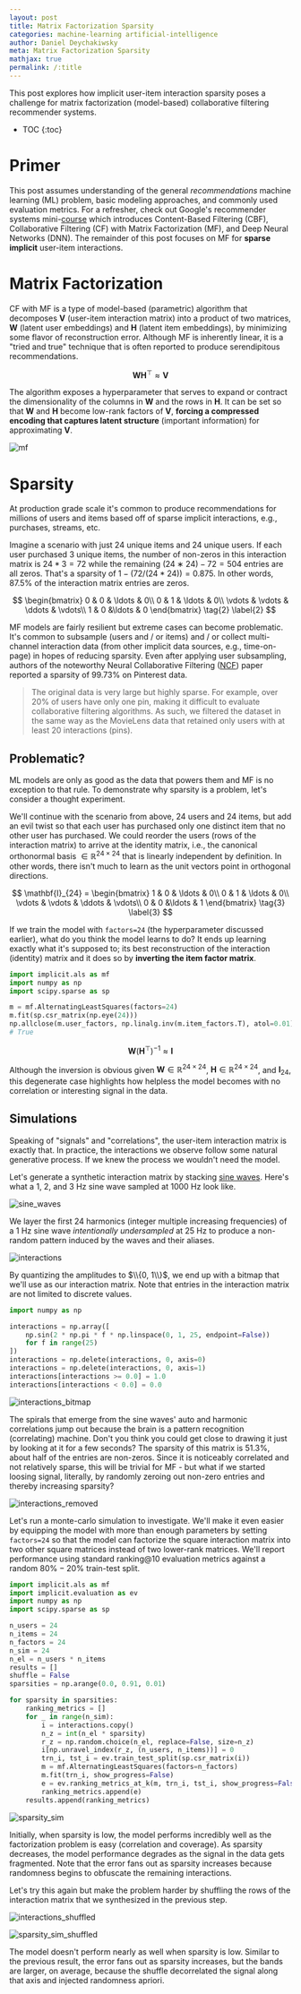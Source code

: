 ```yaml
---
layout: post
title: Matrix Factorization Sparsity
categories: machine-learning artificial-intelligence
author: Daniel Deychakiwsky
meta: Matrix Factorization Sparsity
mathjax: true
permalink: /:title
---
```


This post explores how implicit user-item interaction sparsity poses
a challenge for matrix factorization (model-based) collaborative filtering
recommender systems.

* TOC
{:toc}

# Primer

This post assumes understanding of the general *recommendations*
machine learning (ML) problem, basic modeling approaches,
and commonly used evaluation metrics.
For a refresher, check out Google's recommender systems mini-[course]
which introduces Content-Based Filtering (CBF),
Collaborative Filtering (CF) with Matrix Factorization (MF),
and Deep Neural Networks (DNN). The remainder of this post 
focuses on MF for **sparse implicit** user-item interactions. 

# Matrix Factorization

CF with MF is a type of model-based (parametric) algorithm that
decomposes $\mathbf{V}$ (user-item interaction matrix)
into a product of two matrices, $\mathbf{W}$ (latent user embeddings)
and $\mathbf{H}$ (latent item embeddings), by minimizing
some flavor of reconstruction error. Although MF is
inherently linear, it is a "tried and true" technique 
that is often reported to produce serendipitous recommendations.

$$
\mathbf{W}\mathbf{H}^\top \approx \mathbf{V}
\tag{1} \label{1}
$$

The algorithm exposes a hyperparameter that serves to expand or
contract the dimensionality of the columns in $\mathbf{W}$ 
and the rows in $\mathbf{H}$. It can be set so that $\mathbf{W}$ and 
$\mathbf{H}$ become low-rank factors of $\mathbf{V}$, 
**forcing a compressed encoding that captures latent structure**
(important information) for approximating $\mathbf{V}$.

![mf]

# Sparsity

At production grade scale it's common to produce recommendations
for millions of users and items based off of sparse implicit 
interactions, e.g., purchases, streams, etc.

Imagine a scenario with just $24$ unique items and $24$ unique users.
If each user purchased 3 unique items, the number of 
non-zeros in this interaction matrix is $24 * 3 = 72$
while the remaining $(24 ∗ 24) - 72 = 504$ entries are all zeros.
That's a sparsity of $1 - (72 / (24 * 24)) = 0.875$. In other words, 
$87.5\%$ of the interaction matrix entries are zeros.

$$
\begin{bmatrix}
0 &  0  & \ldots & 0\\
0  &  1 & \ldots & 0\\
\vdots & \vdots & \ddots & \vdots\\
1  &   0       &\ldots & 0
\end{bmatrix}
\tag{2} \label{2}
$$

MF models are fairly resilient 
but extreme cases can become problematic.
It's common to subsample (users and / or items) and / or collect 
multi-channel interaction data (from other implicit data 
sources, e.g., time-on-page) in hopes of reducing sparsity. 
Even after applying user subsampling,
authors of the noteworthy Neural Collaborative Filtering ([NCF]) paper 
reported a sparsity of $99.73\%$ on Pinterest data.

> The original data is very large but highly sparse. 
For example, over 20% of users have only one pin, making it difficult
to evaluate collaborative filtering algorithms. As such, we
filtered the dataset in the same way as the MovieLens data
that retained only users with at least 20 interactions (pins).

## Problematic?

ML models are only as good as the data that powers them
and MF is no exception to that rule. To demonstrate why sparsity
is a problem, let's consider a thought experiment.

We'll continue with the scenario from above, $24$ users and $24$ items, 
but add an evil twist so that each user has purchased only one
distinct item that no other user has purchased. We could reorder the
users (rows of the interaction matrix) to arrive at the 
identity matrix, i.e., the canonical orthonormal basis $\in \mathbb{R}^{24\times24}$
that is linearly independent by definition. In other words, there isn't
much to learn as the unit vectors point in orthogonal directions.

$$
\mathbf{I}_{24} =
\begin{bmatrix}
1 &  0  & \ldots & 0\\
0  &  1 & \ldots & 0\\
\vdots & \vdots & \ddots & \vdots\\
0  &   0       &\ldots & 1
\end{bmatrix}
\tag{3} \label{3}
$$

If we train the model with `factors=24` 
(the hyperparameter discussed earlier), what do you think 
the model learns to do? It ends up learning exactly what it's
supposed to; its best reconstruction of the interaction (identity)
matrix and it does so by **inverting the item factor matrix**.

```python
import implicit.als as mf
import numpy as np
import scipy.sparse as sp

m = mf.AlternatingLeastSquares(factors=24)
m.fit(sp.csr_matrix(np.eye(24)))
np.allclose(m.user_factors, np.linalg.inv(m.item_factors.T), atol=0.01)
# True
```

$$
\mathbf{W}(\mathbf{H}^\top)^{-1} \approx \mathbf{I}
\tag{4} \label{4}
$$

Although the inversion is obvious given $\mathbf{W} \in \mathbb{R}^{24\times24}$, 
$\mathbf{H} \in \mathbb{R}^{24\times24}$, and $\mathbf{I}_{24}$, this degenerate case 
highlights how helpless the model becomes with no correlation or interesting 
signal in the data.

## Simulations

Speaking of "signals" and "correlations", the user-item interaction matrix
is exactly that. In practice, the interactions we observe follow some natural
generative process. If we knew the process we wouldn't need the model.

Let's generate a synthetic interaction matrix by stacking [sine waves].
Here's what a $1$, $2$, and $3$ Hz sine wave sampled at $1000$ Hz look like.

![sine_waves]

We layer the first $24$ harmonics (integer multiple increasing frequencies)
of a $1$ Hz sine wave *intentionally undersampled* at $25$ Hz to
produce a non-random pattern induced by the waves and their aliases.

![interactions]

By quantizing the amplitudes to $\\{0, 1\\}$, 
we end up with a bitmap that we'll use as our
interaction matrix. Note that entries in the 
interaction matrix are not limited to discrete 
values.

```python
import numpy as np

interactions = np.array([
    np.sin(2 * np.pi * f * np.linspace(0, 1, 25, endpoint=False))
    for f in range(25)
])
interactions = np.delete(interactions, 0, axis=0)
interactions = np.delete(interactions, 0, axis=1)
interactions[interactions >= 0.0] = 1.0
interactions[interactions < 0.0] = 0.0
```

![interactions_bitmap]

The spirals that emerge from the sine waves' auto
and harmonic correlations jump out because
the brain is a pattern recognition (correlating)
machine. Don't you think you could get close to drawing it
just by looking at it for a few seconds?
The sparsity of this matrix is $51.3\%$, about half 
of the entries are non-zeros. Since it is noticeably 
correlated and not relatively 
sparse, this will be trivial for MF - but what if we
started loosing signal, literally, by randomly zeroing
out non-zero entries and thereby increasing sparsity?

![interactions_removed]

Let's run a monte-carlo simulation to investigate. We'll make it
even easier by equipping the model with more than enough parameters by
setting `factors=24` so that the model can factorize the square
interaction matrix into two other square matrices instead of two
lower-rank matrices. We'll report performance using standard ranking@10
evaluation metrics against a random $80\%-20\%$ train-test split.

```python
import implicit.als as mf
import implicit.evaluation as ev
import numpy as np
import scipy.sparse as sp

n_users = 24
n_items = 24
n_factors = 24
n_sim = 24
n_el = n_users * n_items
results = []
shuffle = False
sparsities = np.arange(0.0, 0.91, 0.01)

for sparsity in sparsities:
    ranking_metrics = []
    for _ in range(n_sim):
        i = interactions.copy()
        n_z = int(n_el * sparsity)
        r_z = np.random.choice(n_el, replace=False, size=n_z)
        i[np.unravel_index(r_z, (n_users, n_items))] = 0
        trn_i, tst_i = ev.train_test_split(sp.csr_matrix(i))
        m = mf.AlternatingLeastSquares(factors=n_factors)
        m.fit(trn_i, show_progress=False)
        e = ev.ranking_metrics_at_k(m, trn_i, tst_i, show_progress=False)
        ranking_metrics.append(e)
    results.append(ranking_metrics)
```

![sparsity_sim]

Initially, when sparsity is low, the model
performs incredibly well as the factorization
problem is easy (correlation and coverage).
As sparsity decreases, the model performance
degrades as the signal in the data gets
fragmented. Note that the error
fans out as sparsity increases because
randomness begins to obfuscate the remaining
interactions.

Let's try this again but make the problem 
harder by shuffling the rows of the interaction
matrix that we synthesized in the previous step.

![interactions_shuffled]

![sparsity_sim_shuffled]

The model doesn't perform nearly as well when sparsity is low.
Similar to the previous result, the error fans out as sparsity increases,
but the bands are larger, on average, because the shuffle 
decorrelated the signal along that axis and injected randomness apriori.


[course]: https://developers.google.com/machine-learning/recommendation/collaborative/basics
[NCF]: https://arxiv.org/pdf/1708.05031.pdf
[sine waves]: https://en.wikipedia.org/wiki/Sine_wave

[mf]: assets/images/matrix_factorization_sparsity/mf.png
[sine_waves]: assets/images/matrix_factorization_sparsity/sine_waves.png
[interactions]: assets/images/matrix_factorization_sparsity/interactions.png
[interactions_bitmap]: assets/images/matrix_factorization_sparsity/interactions_bitmap.png
[interactions_shuffled]: assets/images/matrix_factorization_sparsity/interactions_shuffled.png
[interactions_removed]: assets/images/matrix_factorization_sparsity/interactions_removed.png
[sparsity_sim_shuffled]: assets/images/matrix_factorization_sparsity/sparsity_sim_shuffled.png
[sparsity_sim]: assets/images/matrix_factorization_sparsity/sparsity_sim.png
